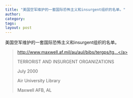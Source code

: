 ```yaml
---
title: "美国空军维护的一套国际恐怖主义和insurgent组织的名单。"
author:
category: 
tags: 
layout: post
---
```

美国空军维护的一套国际恐怖主义和insurgent组织的名单。

<blockquote>

<a href="http://www.maxwell.af.mil/au/aul/bibs/tergps/tg98tc.htm">http://www.maxwell.af.mil/au/aul/bibs/tergps/tg...</a>

TERRORIST AND INSURGENT ORGANIZATIONS

July 2000

Air University Library

Maxwell AFB, AL

</blockquote>

